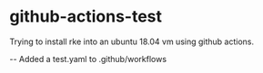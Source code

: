 # github-actions-test
Trying to install rke into an ubuntu 18.04 vm using github actions.

-- Added a test.yaml to .github/workflows
